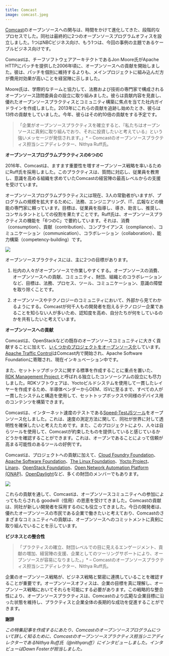 ```yaml
---
title: Comcast
image: comcast.jpeg
---
```


[Comcast](http://corporate.comcast.com/)のオープンソースへの関与は、時間をかけて進化してきた、段階的なプロセスでした。同社は最終的に2つのオープンソースプログラムオフィスを設立しました。1つはNBCビジネス向け、もう1つは、今回の事例の主題であるケーブルビジネス向けです。

Comcastは、チーフソフトウェアアーキテクトであるJon Moore氏がApache HTTPにパッチを提供した2006年頃に、オープンソースへの貢献を開始しました。彼は、パッチを個別に維持するよりも、メインプロジェクトに組み込んだ方が費用対効果が高いことを経営陣に示しました。

Moore氏は、学際的なチームと協力して、法務および技術の専門家で構成されるオープンソース諮問委員会の設立に取り組みました。彼らは貢献内容を見直し、優れたオープンソースプラクティスとコミュニティ構築に焦点を当てた社内ガイドラインを作成しました。2013年にこれらの貢献を追跡し始めたとき、彼らは13件の貢献をしていました。今年、彼らはその約10倍の貢献をする予定です。

> 「企業がオープンソースプラクティスを確立すると、『私たちはオープンソースに真剣に取り組んでおり、それに投資したいと考えている』という強いメッセージが発信されます。」* – Comcastのオープンソースプラクティス担当シニアディレクター、Nithya Ruff氏。

**オープンソースプログラムプラクティスの6つのC**

2016年、Comcastは、ますます重要性を増すオープンソース戦略を率いるためにRuff氏を採用しました。このプラクティスは、質問に対応し、従業員を教育し、意識を高める組織を求めていたComcastの経営陣の最高レベルからの支援を受けています。

オープンソースプログラムプラクティスには現在、3人の常勤者がいますが、プログラムの規模を拡大するために、法務、エンジニアリング、IT、広報などの機能の専門家に頼っています。目標は、従業員を指導し、導き、助言し、推奨し、コンサルタントとしての役割を果たすことです。Ruff氏は、オープンソースプラクティスの機能を「6つのC」で要約しています。それは、消費（consumption）、貢献（contribution）、コンプライアンス（compliance）、コミュニケーション（communication）、コラボレーション（collaboration）、能力構築（competency-building）です。

![](/img/guides/casestudies/comcast1.jpg)

オープンソースプラクティスには、主に2つの目標があります。

1. 社内の人々がオープンソースで作業しやすくする。オープンソースの消費、オープンソースへの貢献、コミュニティ、財団、組織とのコラボレーションなど、目標は、法務、プロセス、ツール、コミュニケーション、意識の障壁を取り除くことです。

2. オープンソースやテクノロジーのコミュニティにおいて、外部から見てわかるようにする。Comcastが何千人もの開発者を抱えるテクノロジー企業であることを知らない人が多いため、認知度を高め、自分たちが何をしているのかを共有したいと考えています。

**オープンソースへの貢献**

Comcastは、OpenStackなどの既存のオープンソースコミュニティに大きく貢献することに加えて、[いくつかのプロジェクトをオープンソース化](https://github.com/Comcast)しています。[Apache Traffic Control](https://trafficcontrol.incubator.apache.org/)はComcast内で開始され、Apache Software Foundationに寄贈され、現在インキュベーション中です。

また、セットトップボックスに関する標準を作成することに重点を置いた、[RDK Management Project ](http://rdkcentral.com/)と呼ばれる独立したコンソーシアムの設立にも尽力しました。RDKソフトウェアは、Yoctoビルドシステムを使用して一貫したレイヤーを作成するため、半導体ベンダーからOEM、ISVに至るまで、すべての人が一貫したシステムと構造を使用して、セットトップボックスや同様のデバイス用のコンテンツを構築できます。

Comcastは、インターネット速度のテストである[Speed-TestJSツール](https://github.com/Comcast/Speed-testJS)をオープンソース化しました。これは、速度の測定方法に関して、同社が世界に対して透明性を確保したいと考えたためです。また、このプロジェクトにより、人々は自らツールを使用して、Comcastが約束したものを提供していると感じているかどうかを確認することができます。これは、オープンであることによって信頼が高まる可能性のあるツールの好例です。

Comcastは、プロジェクトへの貢献に加えて、[Cloud Foundry Foundation](https://www.cloudfoundry.org/membership/)、[Apache Software Foundation](https://www.apache.org/)、[The Linux Foundation](https://www.linuxfoundation.org/membership/)、[Yocto Project](https://www.yoctoproject.org/)、[Linaro](https://www.linaro.org/)、[OpenStack Foundation](https://www.openstack.org/foundation/)、[Open Network Automation Platform (ONAP)](https://www.onap.org/)、[OpenDaylight](https://www.opendaylight.org/)など、多くの財団のメンバーでもあります。

![](/img/guides/casestudies/comcast2.jpg)

これらの貢献を通して、Comcastは、オープンソースコミュニティへの参加によってもたらされる goodwill（信用）の恩恵を受けてきました。Comcastの貢献は、同社が新しい開発者を採用するのにも役立ってきました。今日の開発者は、優れたオープンソースの市民である企業で働きたいと考えており、Comcastのさまざまなコミュニティへの貢献は、オープンソースへのコミットメントに真剣に取り組んでいることを示しています。

**ビジネスとの整合性**

> 「プラクティスの確立、財団レベルでの目に見えるエンゲージメント、貢献の増加、経営陣の支援、企業としてのツーリングサポートにより、オープンソースが容易になりました。」* – Comcastのオープンソースプラクティス担当シニアディレクター、Nithya Ruff氏。

企業のオープンソース戦略が、ビジネス戦略と緊密に連携していることを確認することが重要です。オープンソースオフィスは、企業の目標を真に理解し、オープンソース戦略においてそれらを可能にする必要があります。この戦略的な整合性により、オープンソースプラクティスは、Comcastのより広範な企業目標に沿った状態を維持し、プラクティスと企業全体の長期的な成功を促進することができます。

**謝辞**

*この特集記事を作成するにあたり、Comcastのオープンソースプログラムについて詳しく知るために、Comcastのオープンソースプラクティス担当シニアディレクターであるNithya Ruff氏（@nithyaruff）にインタビューしました。インタビューはDawn Fosterが担当しました。*
